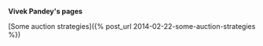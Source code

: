 ---
---
**Vivek Pandey\'s pages**

[Some auction strategies]({% post_url 2014-02-22-some-auction-strategies %})

